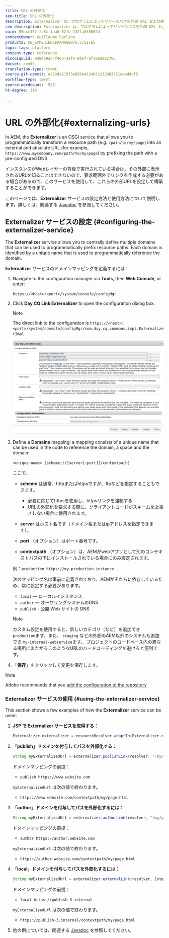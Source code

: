 ```yaml
---
title: URL の外部化
seo-title: URL の外部化
description: Externalizer は、プログラムによってリソースパスを外部 URL および絶対 URL に変換できる OSGi サービスです
seo-description: Externalizer は、プログラムによってリソースパスを外部 URL および絶対 URL に変換できる OSGi サービスです
uuid: 65bcc352-fc8c-4aa0-82fb-1321a035602d
contentOwner: Guillaume Carlino
products: SG_EXPERIENCEMANAGER/6.5/SITES
topic-tags: platform
content-type: reference
discoiquuid: 938469ad-f466-42f4-8b6f-bfc060ae2785
docset: aem65
translation-type: tm+mt
source-git-commit: ec528e115f3e050e4124b5c232063721eaed8df5
workflow-type: tm+mt
source-wordcount: '523'
ht-degree: 31%

---
```



# URL の外部化{#externalizing-urls}

In AEM, the **Externalizer** is an OSGI service that allows you to programmatically transform a resource path (e.g. `/path/to/my/page`) into an external and absolute URL (for example, `https://www.mycompany.com/path/to/my/page`) by prefixing the path with a pre-configured DNS.

インスタンスがWebレイヤーの背後で実行されている場合は、その外部に表示されるURLを知ることはできないので、要求範囲外でリンクを作成する必要がある場合があるので、このサービスを使用して、これらの外部URLを設定して構築することができます。

このページでは、**Externalizer** サービスの設定方法と使用方法について説明します。詳しくは、関連する [Javadoc](https://helpx.adobe.com/experience-manager/6-5/sites/developing/using/reference-materials/javadoc/com/day/cq/commons/Externalizer.html) を参照してください。

## Externalizer サービスの設定 {#configuring-the-externalizer-service}

The **Externalizer** service allows you to centrally define multiple domains that can be used to programmatically prefix resource paths. Each domain is identified by a unique name that is used to programmatically reference the domain.

**Externalizer** サービスのドメインマッピングを定義するには：

1. Navigate to the configuration manager via **Tools**, then **Web Console**, or enter:

   `https://<host>:<port>/system/console/configMgr`

1. Click **Day CQ Link Externalizer** to open the configuration dialog box.

   >[!NOTE]
   >
   >The direct link to the configuration is `https://<host>:<port>/system/console/configMgr/com.day.cq.commons.impl.ExternalizerImpl`

   ![aem-externalizer-01](assets/aem-externalizer-01.png)

1. Define a **Domains** mapping: a mapping consists of a unique name that can be used in the code to reference the domain, a space and the domain:

   `<unique-name> [scheme://]server[:port][/contextpath]`

   ここで、

   * **scheme** は通常、httpまたはhttpsですが、ftpなどを指定することもできます。

      * 必要に応じてhttpsを使用し、httpsリンクを強制する
      * URLの外部化を要求する際に、クライアントコードがスキームを上書きしない場合に使用されます。
   * **server** はホスト名です（ドメイン名またはipアドレスを指定できます）。
   * **port** （オプション）はポート番号です。
   * **contextpath** （オプション）は、AEMがwebアプリとして別のコンテキストパスの下にインストールされている場合にのみ設定されます。

   例：`production https://my.production.instance`

   次のマッピング名は事前に定義されており、AEMがそれらに依存しているため、常に設定する必要があります。

   * `local`  — ローカルインスタンス
   * `author`  — オーサリングシステムのDNS
   * `publish` - 公開 Web サイトの DNS

   >[!NOTE]
   >
   >カスタム設定を使用すると、新しいカテゴリ（など）を追加でき `production`ます。また、 `staging` などの外部のAEM以外のシステムも追加でき `my-internal-webservice`ます。 プロジェクトのコードベース内の異なる場所にまたがるこのようなURLのハードコーディングを避けると便利です。

1. 「**保存**」をクリックして変更を保存します。

>[!NOTE]
>
>Adobe recommends that you [add the configuration to the repository](/help/sites-deploying/configuring.md#addinganewconfigurationtotherepository).

### Externalizer サービスの使用 {#using-the-externalizer-service}

This section shows a few examples of how the **Externalizer** service can be used:

1. **JSP で Externalizer サービスを取得する：**

   ```java
   Externalizer externalizer = resourceResolver.adaptTo(Externalizer.class);
   ```

1. **「publish」ドメインを付与してパスを外部化する：**

   ```java
   String myExternalizedUrl = externalizer.publishLink(resolver, "/my/page") + ".html";
   ```

   ドメインマッピングの前提：

   * `publish https://www.website.com`

   `myExternalizedUrl` は次の値で終わります。

   * `https://www.website.com/contextpath/my/page.html`


1. **「author」ドメインを付与してパスを外部化するには：**

   ```java
   String myExternalizedUrl = externalizer.authorLink(resolver, "/my/page") + ".html";
   ```

   ドメインマッピングの前提：

   * `author https://author.website.com`

   `myExternalizedUrl` は次の値で終わります。

   * `https://author.website.com/contextpath/my/page.html`


1. **「local」ドメインを付与してパスを外部化するには：**

   ```java
   String myExternalizedUrl = externalizer.externalLink(resolver, Externalizer.LOCAL, "/my/page") + ".html";
   ```

   ドメインマッピングの前提：

   * `local https://publish-3.internal`

   `myExternalizedUrl` は次の値で終わります。

   * `https://publish-3.internal/contextpath/my/page.html`


1. 他の例については、関連する [Javadoc](https://helpx.adobe.com/experience-manager/6-5/sites/developing/using/reference-materials/javadoc/com/day/cq/commons/Externalizer.html) を参照してください。
